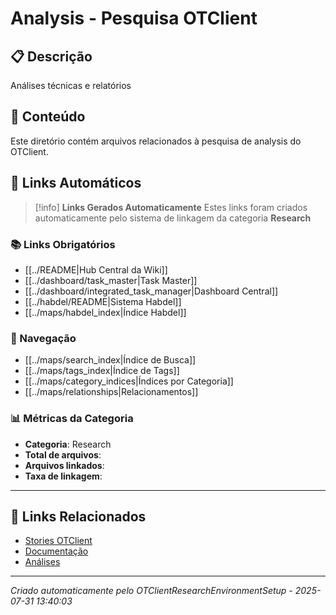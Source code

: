 # Analysis - Pesquisa OTClient

## 📋 Descrição
Análises técnicas e relatórios

## 📁 Conteúdo
Este diretório contém arquivos relacionados à pesquisa de analysis do OTClient.

## 🔗 **Links Automáticos**

> [!info] **Links Gerados Automaticamente**
> Estes links foram criados automaticamente pelo sistema de linkagem da categoria **Research**

### **📚 Links Obrigatórios**
- [[../README|Hub Central da Wiki]]
- [[../dashboard/task_master|Task Master]]
- [[../dashboard/integrated_task_manager|Dashboard Central]]
- [[../habdel/README|Sistema Habdel]]
- [[../maps/habdel_index|Índice Habdel]]

### **🧭 Navegação**
- [[../maps/search_index|Índice de Busca]]
- [[../maps/tags_index|Índice de Tags]]
- [[../maps/category_indices|Índices por Categoria]]
- [[../maps/relationships|Relacionamentos]]

### **📊 Métricas da Categoria**
- **Categoria**: Research
- **Total de arquivos**: <!-- Contador automático -->
- **Arquivos linkados**: <!-- Contador automático -->
- **Taxa de linkagem**: <!-- Percentual automático -->

---

## 🔗 Links Relacionados
- [Stories OTClient](../stories/)
- [Documentação](../documentation/)
- [Análises](../analysis/)

---
*Criado automaticamente pelo OTClientResearchEnvironmentSetup - 2025-07-31 13:40:03*
